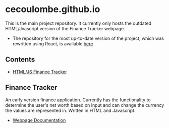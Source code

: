 # cecoulombe.github.io

This is the main project repository. It currently only hosts the outdated HTML/Jvascript version of the Finance Tracker webpage. 
- The repository for the most up-to-date version of the project, which was rewritten using React, is available [here](https://github.com/cecoulombe/FinanceTracker)

## Contents
- [HTML/JS Finance Tracker](#FinanceTracker)

## Finance Tracker
An early version finance application. Currently has the functionality to determine the user's net worth based on input and can change the currency the values are represented in. Written in HTML and Javascript.
-  [Webpage Documentation](./FinanceTracker/README-site.md)
